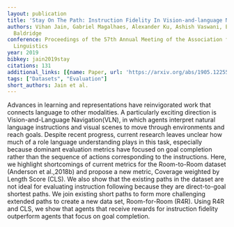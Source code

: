 ```yaml
---
layout: publication
title: 'Stay On The Path: Instruction Fidelity In Vision-and-language Navigation'
authors: Vihan Jain, Gabriel Magalhaes, Alexander Ku, Ashish Vaswani, Eugene Ie, Jason
  Baldridge
conference: Proceedings of the 57th Annual Meeting of the Association for Computational
  Linguistics
year: 2019
bibkey: jain2019stay
citations: 131
additional_links: [{name: Paper, url: 'https://arxiv.org/abs/1905.12255'}]
tags: ["Datasets", "Evaluation"]
short_authors: Jain et al.
---
```

Advances in learning and representations have reinvigorated work that
connects language to other modalities. A particularly exciting direction is
Vision-and-Language Navigation(VLN), in which agents interpret natural language
instructions and visual scenes to move through environments and reach goals.
Despite recent progress, current research leaves unclear how much of a role
language understanding plays in this task, especially because dominant
evaluation metrics have focused on goal completion rather than the sequence of
actions corresponding to the instructions. Here, we highlight shortcomings of
current metrics for the Room-to-Room dataset (Anderson et al.,2018b) and
propose a new metric, Coverage weighted by Length Score (CLS). We also show
that the existing paths in the dataset are not ideal for evaluating instruction
following because they are direct-to-goal shortest paths. We join existing
short paths to form more challenging extended paths to create a new data set,
Room-for-Room (R4R). Using R4R and CLS, we show that agents that receive
rewards for instruction fidelity outperform agents that focus on goal
completion.